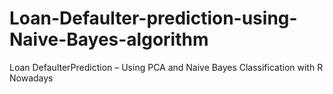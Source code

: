 # Loan-Defaulter-prediction-using-Naive-Bayes-algorithm
Loan DefaulterPrediction – Using PCA and Naive Bayes Classification with R Nowadays
